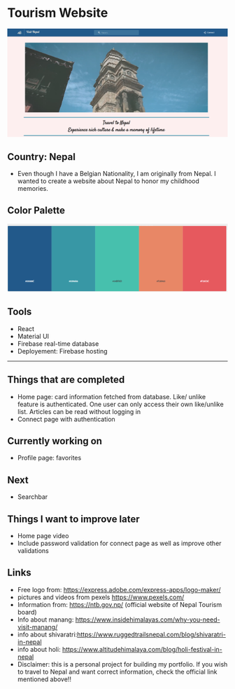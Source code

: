 # Tourism Website
[![Tourism Website](./src/Components/store/tourismWebsite.png)](https://np-project-33535.web.app/)
## Country: Nepal
- Even though I have a Belgian Nationality, I am originally from Nepal. I wanted to create a website about Nepal to honor my childhood memories. 
## Color Palette
 ![color palette](./src/Components/store/colorPalette.png)
## Tools
- React 
- Material UI
- Firebase real-time database
- Deployement: Firebase hosting

----------------------------
## Things that are completed
- Home page: card information fetched from database. Like/ unlike feature is authenticated. One user can only access their own like/unlike list. Articles can be read without logging in
- Connect page with authentication
## Currently working on
- Profile page: favorites
## Next 
- Searchbar
## Things I want to improve later
- Home page video
- Include password validation for connect page as well as improve other validations
## Links
- Free logo from: https://express.adobe.com/express-apps/logo-maker/
- pictures and videos from pexels https://www.pexels.com/
- Information from: https://ntb.gov.np/
(official website of Nepal Tourism board)
- Info about manang: https://www.insidehimalayas.com/why-you-need-visit-manang/
- info about shivaratri:https://www.ruggedtrailsnepal.com/blog/shivaratri-in-nepal
- info about holi: https://www.altitudehimalaya.com/blog/holi-festival-in-nepal
- Disclaimer: this is a personal project for building my portfolio. If you wish to travel to Nepal and want correct information, check the official link mentioned above!!

